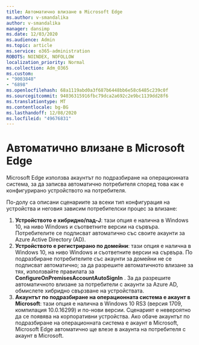 ```yaml
---
title: Автоматично влизане в Microsoft Edge
ms.author: v-smandalika
author: v-smandalika
manager: dansimp
ms.date: 12/03/2020
ms.audience: Admin
ms.topic: article
ms.service: o365-administration
ROBOTS: NOINDEX, NOFOLLOW
localization_priority: Normal
ms.collection: Adm_O365
ms.custom:
- "9003848"
- "6898"
ms.openlocfilehash: 68a1119abd0a3f687b6448bb6e58c6485c239c0f
ms.sourcegitcommit: 94036315916fbc79dca2a692c2e9bc1139dd28f6
ms.translationtype: MT
ms.contentlocale: bg-BG
ms.lasthandoff: 12/08/2020
ms.locfileid: "49676831"
---
```

# <a name="sign-in-to-microsoft-edge-automatically"></a>Автоматично влизане в Microsoft Edge

Microsoft Edge използва акаунтът по подразбиране на операционната система, за да записва автоматично потребителя според това как е конфигурирано устройството на потребителя. 

По-долу са описани сценариите за всеки тип конфигурация на устройства и неговия зависим потребителски процес за влизане:

1. **Устройството е хибридно/пад-J**: тази опция е налична в Windows 10, на ниво Windows и съответните версии на сървъра. Потребителите се подписват автоматично със своите акаунти за Azure Active Directory (AD).
2. **Устройството е регистрирано по домейни**: тази опция е налична в Windows 10, на ниво Windows и съответните версии на сървъра. По подразбиране потребителите със акаунти за домейни не се подписват автоматично; за да разрешите автоматичното влизане за тях, използвайте правилата за **ConfigureOnPremisesAccountAutoSignIn** . За да разрешите автоматичното влизане за потребители с акаунти за Azure AD, обмислете хибридно свързване на устройствата.
3. **Акаунтът по подразбиране на операционната система е акаунт в Microsoft**: тази опция е налична в Windows 10 RS3 (версия 1709, компилация 10.0.16299) и по-нови версии. Сценарият е невероятно да се появява на корпоративни устройства. Ако обаче акаунтът по подразбиране на операционната система е акаунт в Microsoft, Microsoft Edge автоматично ще влезе в акаунта на потребителя с акаунт в Microsoft.
 
 
